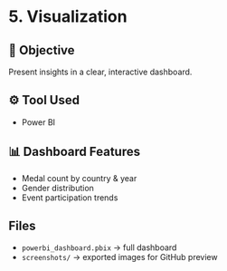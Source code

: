 # 5. Visualization

## 📌 Objective
Present insights in a clear, interactive dashboard.

## ⚙️ Tool Used
- Power BI

## 📊 Dashboard Features
- Medal count by country & year
- Gender distribution
- Event participation trends

## Files
- `powerbi_dashboard.pbix` → full dashboard
- `screenshots/` → exported images for GitHub preview
